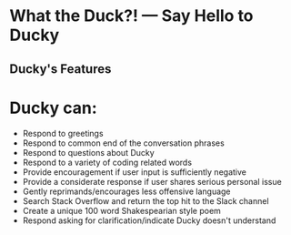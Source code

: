 # What the Duck?! — Say Hello to Ducky

## Ducky's Features

# Ducky can:

- Respond to greetings
- Respond to common end of the conversation phrases
- Respond to questions about Ducky
- Respond to a variety of coding related words
- Provide encouragement if user input is sufficiently negative
- Provide a considerate response if user shares serious personal issue
- Gently reprimands/encourages less offensive language
- Search Stack Overflow and return the top hit to the Slack channel
- Create a unique 100 word Shakespearian style poem
- Respond asking for clarification/indicate Ducky doesn't understand
